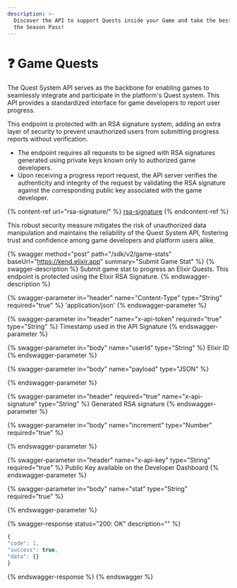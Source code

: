 ```yaml
---
description: >-
  Discover the API to support Quests inside your Game and take the best out of
  the Season Pass!
---
```


# ❓ Game Quests

The Quest System API serves as the backbone for enabling games to seamlessly integrate and participate in the platform's Quest system. This API provides a standardized interface for game developers to report user progress.

This endpoint is protected with an RSA signature system, adding an extra layer of security to prevent unauthorized users from submitting progress reports without verification.

* The endpoint requires all requests to be signed with RSA signatures generated using private keys known only to authorized game developers.
* Upon receiving a progress report request, the API server verifies the authenticity and integrity of the request by validating the RSA signature against the corresponding public key associated with the game developer.

{% content-ref url="rsa-signature/" %}
[rsa-signature](rsa-signature/)
{% endcontent-ref %}

This robust security measure mitigates the risk of unauthorized data manipulation and maintains the reliability of the Quest System API, fostering trust and confidence among game developers and platform users alike.

{% swagger method="post" path="/sdk/v2/game-stats" baseUrl="https://kend.elixir.app" summary="Submit Game Stat" %}
{% swagger-description %}
Submit game stat to progress an Elixir Quests. This endpoint is protected using the Elixir RSA Signature.
{% endswagger-description %}

{% swagger-parameter in="header" name="Content-Type" type="String" required="true" %}
'application/json'
{% endswagger-parameter %}

{% swagger-parameter in="header" name="x-api-token" required="true" type="String" %}
Timestamp used in the API Signature
{% endswagger-parameter %}

{% swagger-parameter in="body" name="userId" type="String" %}
Elixir ID
{% endswagger-parameter %}

{% swagger-parameter in="body" name="payload" type="JSON" %}

{% endswagger-parameter %}

{% swagger-parameter in="header" required="true" name="x-api-signature" type="String" %}
Generated RSA signature
{% endswagger-parameter %}

{% swagger-parameter in="body" name="increment" type="Number" required="true" %}

{% endswagger-parameter %}

{% swagger-parameter in="header" name="x-api-key" type="String" required="true" %}
Public Key available on the Developer Dashboard
{% endswagger-parameter %}

{% swagger-parameter in="body" name="stat" type="String" required="true" %}

{% endswagger-parameter %}

{% swagger-response status="200: OK" description="" %}
```javascript
{
"code": 1, 
"success": true, 
"data": {}
}
```
{% endswagger-response %}
{% endswagger %}

###
